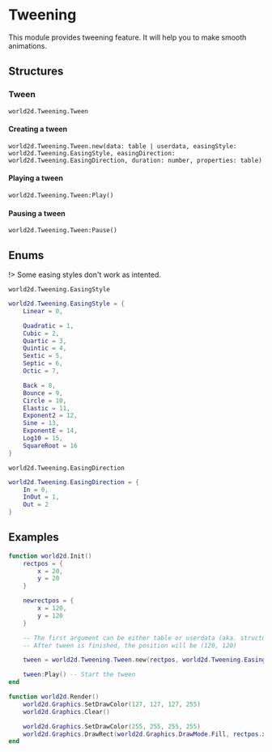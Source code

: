 # Tweening
This module provides tweening feature. It will help you to make smooth animations.

## Structures

### Tween
``world2d.Tweening.Tween``

#### Creating a tween
``world2d.Tweening.Tween.new(data: table | userdata, easingStyle: world2d.Tweening.EasingStyle, easingDirection: world2d.Tweening.EasingDirection, duration: number, properties: table)``

#### Playing a tween
``world2d.Tweening.Tween:Play()``

#### Pausing a tween
``world2d.Tweening.Tween:Pause()``

## Enums

!> Some easing styles don't work as intented.

``world2d.Tweening.EasingStyle``
```lua
world2d.Tweening.EasingStyle = {
    Linear = 0,

    Quadratic = 1,
    Cubic = 2,
    Quartic = 3,
    Quintic = 4,
    Sextic = 5,
    Septic = 6,
    Octic = 7,

    Back = 8,
    Bounce = 9,
    Circle = 10,
    Elastic = 11,
    Exponent2 = 12,
    Sine = 13,
    ExponentE = 14,
    Log10 = 15,
    SquareRoot = 16
}
```

``world2d.Tweening.EasingDirection``
```lua
world2d.Tweening.EasingDirection = {
    In = 0,
    InOut = 1,
    Out = 2
}
```

## Examples
```lua
function world2d.Init()
    rectpos = {
        x = 20,
        y = 20
    }

    newrectpos = {
        x = 120,
        y = 120
    }

    -- The first argument can be either table or userdata (aka. structure)
    -- After tween is finished, the position will be (120, 120)

    tween = world2d.Tweening.Tween.new(rectpos, world2d.Tweening.EasingStyle.Quadratic, world2d.Tweening.EasingDirection.Out, 10, newrectpos)

    tween:Play() -- Start the tween
end

function world2d.Render()
    world2d.Graphics.SetDrawColor(127, 127, 127, 255)
    world2d.Graphics.Clear()

    world2d.Graphics.SetDrawColor(255, 255, 255, 255)
    world2d.Graphics.DrawRect(world2d.Graphics.DrawMode.Fill, rectpos.x, rectpos.y, 100, 100)
end
```